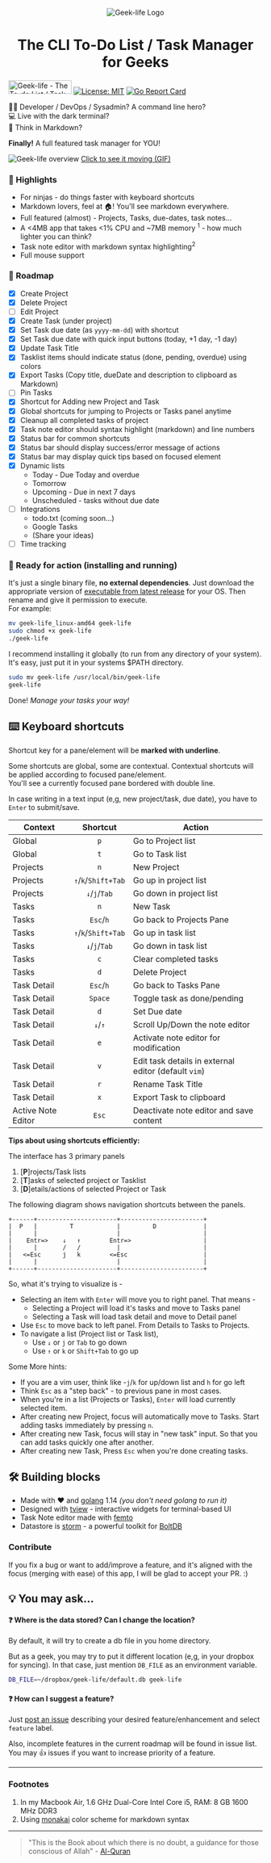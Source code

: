 <p align="center">
    <img src="media/geek-life-logo.png" align="center" alt="Geek-life Logo">
</p>
<h1 align="center"> The CLI To-Do List / Task Manager for Geeks </h1>

<a href="https://www.producthunt.com/posts/geek-life?utm_source=badge-featured&utm_medium=badge&utm_souce=badge-geek-life" target="_blank"><img src="https://api.producthunt.com/widgets/embed-image/v1/featured.svg?post_id=205655&theme=light" alt="Geek-life - The To-do List / Task Manager for Geeks in command line! | Product Hunt Embed" style="width: 125px; height: 27px;" width="125px" height="27px" /></a>
[![License: MIT](https://img.shields.io/badge/License-MIT-yellow.svg)](https://opensource.org/licenses/MIT)
[![Go Report Card](https://goreportcard.com/badge/github.com/ajaxray/geek-life?version=latest)](https://goreportcard.com/report/github.com/ajaxray/geek-life)

:technologist: Developer / DevOps / Sysadmin? A command line hero?     
:computer: Live with the dark terminal?  
:memo: Think in Markdown?  

**Finally!** A full featured task manager for YOU! 

![Geek-life overview](media/geek-life_v1_static.png "Geek-life overview")
<a href="https://raw.githubusercontent.com/ajaxray/geek-life/master/media/geek-life_v1.gif" target="_blank">Click to see it moving (GIF)</a>
 

### :crystal_ball: Highlights

- For ninjas - do things faster with keyboard shortcuts
- Markdown lovers, feel at :house:! You'll see markdown everywhere.
- Full featured (almost) - Projects, Tasks, due-dates, task notes...
- A <4MB app that takes <1% CPU and ~7MB memory <sup>1</sup> - how much lighter you can think?
- Task note editor with markdown syntax highlighting<sup>2</sup>
- Full mouse support

### :dart: Roadmap
- [x] Create Project
- [x] Delete Project
- [ ] Edit Project
- [x] Create Task (under project)
- [x] Set Task due date (as `yyyy-mm-dd`) with shortcut
- [x] Set Task due date with quick input buttons (today, +1 day, -1 day)
- [x] Update Task Title
- [x] Tasklist items should indicate status (done, pending, overdue) using colors 
- [x] Export Tasks (Copy title, dueDate and description to clipboard as Markdown)
- [ ] Pin Tasks
- [x] Shortcut for Adding new Project and Task
- [x] Global shortcuts for jumping to Projects or Tasks panel anytime
- [x] Cleanup all completed tasks of project
- [x] Task note editor should syntax highlight (markdown) and line numbers  
- [x] Status bar for common shortcuts
- [x] Status bar should display success/error message of actions
- [x] Status bar may display quick tips based on focused element
- [x] Dynamic lists 
    - Today - Due Today and overdue 
    - Tomorrow 
    - Upcoming - Due in next 7 days
    - Unscheduled - tasks without due date
- [ ] Integrations
    - todo.txt (coming soon...)
    - Google Tasks 
    - (Share your ideas)
- [ ] Time tracking

### :rocket: Ready for action (installing and running)

It's just a single binary file, **no external dependencies**. 
Just download the appropriate version of [executable from latest release](https://github.com/ajaxray/geek-life/releases) for your OS. 
Then rename and give it permission to execute.   
For example:
```bash
mv geek-life_linux-amd64 geek-life  
sudo chmod +x geek-life
./geek-life
```

I recommend installing it globally (to run from any directory of your system). It's easy, just put it in your systems $PATH directory.
```bash
sudo mv geek-life /usr/local/bin/geek-life
geek-life
```

Done! *Manage your tasks your way!* 

## :keyboard: Keyboard shortcuts

Shortcut key for a pane/element will be **marked with underline**.

Some shortcuts are global, some are contextual. 
Contextual shortcuts will be applied according to focused pane/element.  
You'll see a currently focused pane bordered with double line. 
 

In case writing in a text input (e,g, new project/task, due date), you have to `Enter` to submit/save. 

| Context            | Shortcut            | Action                                               |
| ---                | :---:               | ---                                                  |
| Global             | `p`                 | Go to Project list                                   |
| Global             | `t`                 | Go to Task list                                      |
| Projects           | `n`                 | New Project                                          |
| Projects           | `↑`/`k`/`Shift+Tab` | Go up in project list                                |
| Projects           | `↓`/`j`/`Tab`       | Go down in project list                              |
| Tasks              | `n`                 | New Task                                             |
| Tasks              | `Esc`/`h`           | Go back to Projects Pane                             |
| Tasks              | `↑`/`k`/`Shift+Tab` | Go up in task list                                   |
| Tasks              | `↓`/`j`/`Tab`       | Go down in task list                                 |
| Tasks              | `c`                 | Clear completed tasks                                |
| Tasks              | `d`                 | Delete Project                                       |
| Task Detail        | `Esc`/`h`           | Go back to Tasks Pane                                |
| Task Detail        | `Space`             | Toggle task as done/pending                          |
| Task Detail        | `d`                 | Set Due date                                         |
| Task Detail        | `↓`/`↑`             | Scroll Up/Down the note editor                       |
| Task Detail        | `e`                 | Activate note editor for modification                |
| Task Detail        | `v`                 | Edit task details in external editor (default `vim`) |
| Task Detail        | `r`                 | Rename Task Title                                    |
| Task Detail        | `x`                 | Export Task to clipboard                                    |
| Active Note Editor | `Esc`               | Deactivate note editor and save content              |

**Tips about using shortcuts efficiently:**  

The interface has 3 primary panels
1. [**P**]rojects/Task lists
2. [**T**]asks of selected project or Tasklist
3. [**D**]etails/actions of selected Project or Task

The following diagram shows navigation shortcuts between the panels.
```
+------+----------------------+-----------------------+
|  P   |         T            |         D             |
|      |                      |                       |
|    Entr=>    ↓   ↑        Entr=>                    |
|      |       /   /          |                       |
|   <=Esc      j   k        <=Esc                     |
|      |                      |                       |
+------+----------------------+-----------------------+
```

So, what it's trying to visualize is -
- Selecting an item with `Enter` will move you to right panel. That means - 
    - Selecting a Project will load it's tasks and move to Tasks panel
    - Selecting a Task will load task detail and move to Detail panel
- Use `Esc` to move back to left panel. From Details to Tasks to Projects.
- To navigate a list (Project list or Task list), 
    - Use `↓` or `j` or `Tab` to go down
    - Use `↑` or `k` or `Shift+Tab` to go up  

Some More hints:
- If you are a vim user, think like -`j`/`k` for up/down list and `h` for go left 
- Think `Esc` as a "step back" - to previous pane in most cases.
- When you're in a list (Projects or Tasks), `Enter` will load currently selected item.
- After creating new Project, focus will automatically move to Tasks. Start adding tasks immediately by pressing `n`.   
- After creating new Task, focus will stay in "new task" input. So that you can add tasks quickly one after another. 
- After creating new Task, Press `Esc` when you're done creating tasks. 

## :hammer_and_wrench: Building blocks

- Made with :heart: and [golang](https://golang.org/) 1.14 *(you don't need golang to run it)*
- Designed with [tview](https://github.com/rivo/tview) - interactive widgets for terminal-based UI
- Task Note editor made with [femto](https://github.com/pgavlin/femto)  
- Datastore is [storm](https://github.com/asdine/storm) - a powerful toolkit for [BoltDB](https://github.com/etcd-io/bbolt)

### Contribute

If you fix a bug or want to add/improve a feature, 
and it's aligned with the focus (merging with ease) of this app, 
I will be glad to accept your PR. :) 

## :bulb: You may ask...

#### :question: Where is the data stored? Can I change the location?

By default, it will try to create a db file in you home directory. 

But as a geek, you may try to put it different location (e,g, in your dropbox for syncing).
In that case, just mention `DB_FILE` as an environment variable.
 
```bash
DB_FILE=~/dropbox/geek-life/default.db geek-life
```

#### :question: How can I suggest a feature?

Just [post an issue](https://github.com/ajaxray/geek-life/issues/new) describing your desired feature/enhancement 
and select `feature` label.

Also, incomplete features in the current roadmap will be found in issue list. 
You may :thumbsup: issues if you want to increase priority of a feature.

---
### Footnotes 
1. In my Macbook Air, 1.6 GHz Dual-Core Intel Core i5, RAM: 8 GB 1600 MHz DDR3
2. Using [monakai](https://github.com/sickill/vim-monokai) color scheme for markdown syntax
---
> "This is the Book about which there is no doubt, a guidance for those conscious of Allah" - [Al-Quran](http://quran.com)
